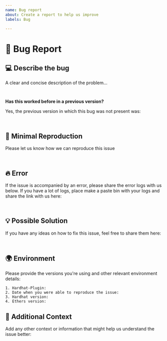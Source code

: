 ```yaml
---
name: Bug report
about: Create a report to help us improve
labels: Bug

---
```


# 🐞 Bug Report

## 💻 **Describe the bug**
<!-- --> A clear and concise description of the problem...

<pre><code> </code></pre>

<b> Has this worked before in a previous version? </b>

Yes, the previous version in which this bug was not present was:

<pre><code> </code></pre>

## 🔬 Minimal Reproduction

<!-- -->  Please let us know how we can reproduce this issue
<pre><code> </code></pre>

## 🔥 Error
<!-- ✍️--> If the issue is accompanied by an error, please share the error logs with us below. If you have a lot of logs, place make a paste bin with your logs and share the link with us here: 

<pre><code> </code></pre>

## 💡 Possible Solution
<!-- --> If you have any ideas on how to fix this issue, feel free to share them here: 
<pre><code> </code></pre>

## 🌍 Environment
<!-- --> Please provide the versions you're using and other relevant environment details: 
<pre><code>1. Hardhat-Plugin: 
2. Date when you were able to reproduce the issue: 
3. Hardhat version: 
4. Ethers version: 
</code></pre>

## 📄 Additional Context
<!-- --> Add any other context or information that might help us understand the issue better: 
<pre><code> </code></pre>
